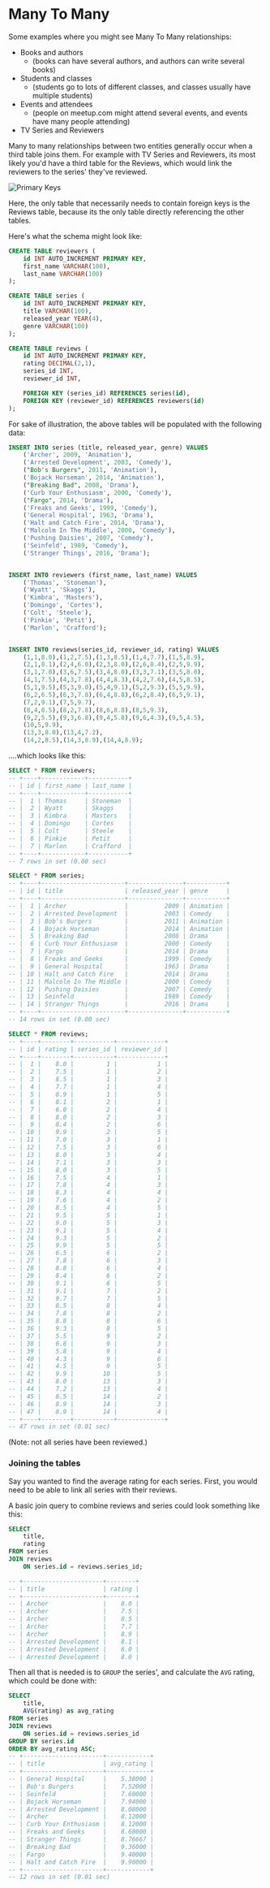 # Many To Many

Some examples where you might see Many To Many relationships:

- Books and authors
    - (books can have several authors, and authors can write several books)
- Students and classes
    - (students go to lots of different classes, and classes usually have multiple students)
- Events and attendees
    - (people on meetup.com might attend several events, and events have many people attending)
- TV Series and Reviewers

Many to many relationships between two entities generally occur when a third table joins them. For example with TV Series and Reviewers, its most likely you'd have a third table for the Reviews, which would link the reviewers to the series' they've reviewed.

![Primary Keys](./assets/m2mreviewsexample.png)

Here, the only table that necessarily needs to contain foreign keys is the Reviews table, because its the only table directly referencing the other tables.

Here's what the schema might look like:

```sql
CREATE TABLE reviewers (
    id INT AUTO_INCREMENT PRIMARY KEY,
    first_name VARCHAR(100),
    last_name VARCHAR(100)
);

CREATE TABLE series (
    id INT AUTO_INCREMENT PRIMARY KEY,
    title VARCHAR(100),
    released_year YEAR(4),
    genre VARCHAR(100)
);

CREATE TABLE reviews (
    id INT AUTO_INCREMENT PRIMARY KEY,
    rating DECIMAL(2,1),
    series_id INT,
    reviewer_id INT,

    FOREIGN KEY (series_id) REFERENCES series(id),
    FOREIGN KEY (reviewer_id) REFERENCES reviewers(id)
);
```
For sake of illustration, the above tables will be populated with the following data:

```sql
INSERT INTO series (title, released_year, genre) VALUES
    ('Archer', 2009, 'Animation'),
    ('Arrested Development', 2003, 'Comedy'),
    ("Bob's Burgers", 2011, 'Animation'),
    ('Bojack Horseman', 2014, 'Animation'),
    ("Breaking Bad", 2008, 'Drama'),
    ('Curb Your Enthusiasm', 2000, 'Comedy'),
    ("Fargo", 2014, 'Drama'),
    ('Freaks and Geeks', 1999, 'Comedy'),
    ('General Hospital', 1963, 'Drama'),
    ('Halt and Catch Fire', 2014, 'Drama'),
    ('Malcolm In The Middle', 2000, 'Comedy'),
    ('Pushing Daisies', 2007, 'Comedy'),
    ('Seinfeld', 1989, 'Comedy'),
    ('Stranger Things', 2016, 'Drama');


INSERT INTO reviewers (first_name, last_name) VALUES
    ('Thomas', 'Stoneman'),
    ('Wyatt', 'Skaggs'),
    ('Kimbra', 'Masters'),
    ('Domingo', 'Cortes'),
    ('Colt', 'Steele'),
    ('Pinkie', 'Petit'),
    ('Marlon', 'Crafford');


INSERT INTO reviews(series_id, reviewer_id, rating) VALUES
    (1,1,8.0),(1,2,7.5),(1,3,8.5),(1,4,7.7),(1,5,8.9),
    (2,1,8.1),(2,4,6.0),(2,3,8.0),(2,6,8.4),(2,5,9.9),
    (3,1,7.0),(3,6,7.5),(3,4,8.0),(3,3,7.1),(3,5,8.0),
    (4,1,7.5),(4,3,7.8),(4,4,8.3),(4,2,7.6),(4,5,8.5),
    (5,1,9.5),(5,3,9.0),(5,4,9.1),(5,2,9.3),(5,5,9.9),
    (6,2,6.5),(6,3,7.8),(6,4,8.8),(6,2,8.4),(6,5,9.1),
    (7,2,9.1),(7,5,9.7),
    (8,4,8.5),(8,2,7.8),(8,6,8.8),(8,5,9.3),
    (9,2,5.5),(9,3,6.8),(9,4,5.8),(9,6,4.3),(9,5,4.5),
    (10,5,9.9),
    (13,3,8.0),(13,4,7.2),
    (14,2,8.5),(14,3,8.9),(14,4,8.9);
```

....which looks like this:

```SQL
SELECT * FROM reviewers;
-- +----+------------+-----------+
-- | id | first_name | last_name |
-- +----+------------+-----------+
-- |  1 | Thomas     | Stoneman  |
-- |  2 | Wyatt      | Skaggs    |
-- |  3 | Kimbra     | Masters   |
-- |  4 | Domingo    | Cortes    |
-- |  5 | Colt       | Steele    |
-- |  6 | Pinkie     | Petit     |
-- |  7 | Marlon     | Crafford  |
-- +----+------------+-----------+
-- 7 rows in set (0.00 sec)

SELECT * FROM series;
-- +----+-----------------------+---------------+-----------+
-- | id | title                 | released_year | genre     |
-- +----+-----------------------+---------------+-----------+
-- |  1 | Archer                |          2009 | Animation |
-- |  2 | Arrested Development  |          2003 | Comedy    |
-- |  3 | Bob's Burgers         |          2011 | Animation |
-- |  4 | Bojack Horseman       |          2014 | Animation |
-- |  5 | Breaking Bad          |          2008 | Drama     |
-- |  6 | Curb Your Enthusiasm  |          2000 | Comedy    |
-- |  7 | Fargo                 |          2014 | Drama     |
-- |  8 | Freaks and Geeks      |          1999 | Comedy    |
-- |  9 | General Hospital      |          1963 | Drama     |
-- | 10 | Halt and Catch Fire   |          2014 | Drama     |
-- | 11 | Malcolm In The Middle |          2000 | Comedy    |
-- | 12 | Pushing Daisies       |          2007 | Comedy    |
-- | 13 | Seinfeld              |          1989 | Comedy    |
-- | 14 | Stranger Things       |          2016 | Drama     |
-- +----+-----------------------+---------------+-----------+
-- 14 rows in set (0.00 sec)

SELECT * FROM reviews;
-- +----+--------+-----------+-------------+
-- | id | rating | series_id | reviewer_id |
-- +----+--------+-----------+-------------+
-- |  1 |    8.0 |         1 |           1 |
-- |  2 |    7.5 |         1 |           2 |
-- |  3 |    8.5 |         1 |           3 |
-- |  4 |    7.7 |         1 |           4 |
-- |  5 |    8.9 |         1 |           5 |
-- |  6 |    8.1 |         2 |           1 |
-- |  7 |    6.0 |         2 |           4 |
-- |  8 |    8.0 |         2 |           3 |
-- |  9 |    8.4 |         2 |           6 |
-- | 10 |    9.9 |         2 |           5 |
-- | 11 |    7.0 |         3 |           1 |
-- | 12 |    7.5 |         3 |           6 |
-- | 13 |    8.0 |         3 |           4 |
-- | 14 |    7.1 |         3 |           3 |
-- | 15 |    8.0 |         3 |           5 |
-- | 16 |    7.5 |         4 |           1 |
-- | 17 |    7.8 |         4 |           3 |
-- | 18 |    8.3 |         4 |           4 |
-- | 19 |    7.6 |         4 |           2 |
-- | 20 |    8.5 |         4 |           5 |
-- | 21 |    9.5 |         5 |           1 |
-- | 22 |    9.0 |         5 |           3 |
-- | 23 |    9.1 |         5 |           4 |
-- | 24 |    9.3 |         5 |           2 |
-- | 25 |    9.9 |         5 |           5 |
-- | 26 |    6.5 |         6 |           2 |
-- | 27 |    7.8 |         6 |           3 |
-- | 28 |    8.8 |         6 |           4 |
-- | 29 |    8.4 |         6 |           2 |
-- | 30 |    9.1 |         6 |           5 |
-- | 31 |    9.1 |         7 |           2 |
-- | 32 |    9.7 |         7 |           5 |
-- | 33 |    8.5 |         8 |           4 |
-- | 34 |    7.8 |         8 |           2 |
-- | 35 |    8.8 |         8 |           6 |
-- | 36 |    9.3 |         8 |           5 |
-- | 37 |    5.5 |         9 |           2 |
-- | 38 |    6.8 |         9 |           3 |
-- | 39 |    5.8 |         9 |           4 |
-- | 40 |    4.3 |         9 |           6 |
-- | 41 |    4.5 |         9 |           5 |
-- | 42 |    9.9 |        10 |           5 |
-- | 43 |    8.0 |        13 |           3 |
-- | 44 |    7.2 |        13 |           4 |
-- | 45 |    8.5 |        14 |           2 |
-- | 46 |    8.9 |        14 |           3 |
-- | 47 |    8.9 |        14 |           4 |
-- +----+--------+-----------+-------------+
-- 47 rows in set (0.01 sec)
```
(Note: not all series have been reviewed.)

### Joining the tables

Say you wanted to find the average rating for each series. First, you would need to be able to link all series with their reviews.

A basic join query to combine reviews and series could look something like this:

```SQL
SELECT
    title,
    rating
FROM series
JOIN reviews
    ON series.id = reviews.series_id;

-- +----------------------+--------+
-- | title                | rating |
-- +----------------------+--------+
-- | Archer               |    8.0 |
-- | Archer               |    7.5 |
-- | Archer               |    8.5 |
-- | Archer               |    7.7 |
-- | Archer               |    8.9 |
-- | Arrested Development |    8.1 |
-- | Arrested Development |    6.0 |
-- | Arrested Development |    8.0 |
```

Then all that is needed is to `GROUP` the series', and calculate the `AVG` rating, which could be done with:

```SQL
SELECT
    title,
    AVG(rating) as avg_rating
FROM series
JOIN reviews
    ON series.id = reviews.series_id
GROUP BY series.id
ORDER BY avg_rating ASC;
-- +----------------------+------------+
-- | title                | avg_rating |
-- +----------------------+------------+
-- | General Hospital     |    5.38000 |
-- | Bob's Burgers        |    7.52000 |
-- | Seinfeld             |    7.60000 |
-- | Bojack Horseman      |    7.94000 |
-- | Arrested Development |    8.08000 |
-- | Archer               |    8.12000 |
-- | Curb Your Enthusiasm |    8.12000 |
-- | Freaks and Geeks     |    8.60000 |
-- | Stranger Things      |    8.76667 |
-- | Breaking Bad         |    9.36000 |
-- | Fargo                |    9.40000 |
-- | Halt and Catch Fire  |    9.90000 |
-- +----------------------+------------+
-- 12 rows in set (0.01 sec)
```
